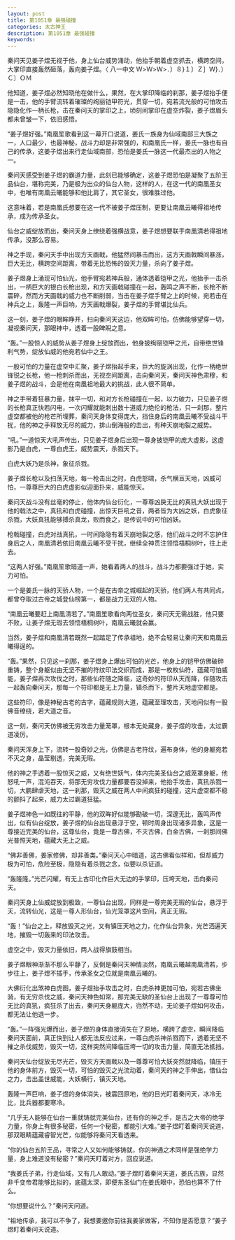 ```yaml
---
layout: post
title: 第1051章 最强碰撞
categories: 太古神王
description: 第1051章 最强碰撞
keywords:
---
```


秦问天见姜子煜无视于他，身上仙台威势涌动，他抬手朝着虚空抓去，横跨空间，大掌印直接轰然砸落，轰向姜子煜。〈 八一中文  Ｗ>Ｗ>Ｗ>．〕８}１〕Ｚ］Ｗ}．）Ｃ〕ＯＭ

他知道，姜子煜必然知晓他在做什么，果然，在大掌印降临的刹那，姜子煜抬手便是一击，他的手臂流转着璀璨的绚丽铠甲符光，贯穿一切，宛若流光般的可怕攻击隐隐化作一柄长枪，击在秦问天的掌印之上，顷刻间掌印在虚空炸裂，姜子煜眉头都未曾皱一下，依旧感悟。

“姜子煜好强。”南凰笙歌看到这一幕开口说道，姜氏一族身为仙域南部三大族之一，人口最少，也最神秘，战斗力却是非常强的，和南凰氏一样，姜氏一脉也有自己的传承，这姜子煜出来行走仙域南部，恐怕是姜氏一脉这一代最杰出的人物之一。

秦问天感受到姜子煜的霸道力量，此刻已能够确定，这姜子煜恐怕是凝聚了五阶王品仙台，堪称完美，乃是极为出众的仙台人物，这样的人，在这一代的南凰圣女中，也唯有南凰云曦能够和他比肩了，其它圣女，很难胜过他。

这意味着，若是南凰氏想要在这一代不被姜子煜压制，更要让南凰云曦得祖地传承，成为传承圣女。

仙台之威绽放而出，秦问天身上缭绕着强横战意，姜子煜想要联手南凰清若得祖地传承，没那么容易。

神之手现，秦问天手中出现方天画戟，他猛然间暴击而出，这方天画戟瞬间暴涨，巨大无比，横跨空间距离，带着无比恐怖的毁灭力量，杀向了姜子煜。

姜子煜身上涌现可怕仙光，他手臂宛若神兵般，通体透着铠甲之光，他抬手一击杀出，一柄巨大的银白长枪出现，和方天画戟碰撞在一起，轰鸣之声不断，长枪不断震碎，然而方天画戟的威力也不断削弱，当击在姜子煜手臂之上的时候，宛若击在神兵之上，轰隆一声巨响，方天画戟爆裂，姜子煜的手臂堪比仙兵。

这一刻，姜子煜的眼眸睁开，扫向秦问天这边，他双眸可怕，仿佛能够望穿一切，凝视秦问天，那眼神中，透着一股睥睨之意。

“轰。”一股惊人的威势从姜子煜身上绽放而出，他身披绚丽铠甲之光，自带绝世锋利气势，绽放仙威的他宛若仙中之王。

一股可怕的力量在虚空中汇聚，姜子煜抬起手来，巨大的旋涡出现，化作一柄绝世锋锐之长枪，他一枪刺杀而出，无视空间距离，击向秦问天，秦问天神色肃穆，和姜子煜的战斗，会是他在南凰祖地最大的挑战，此人很不简单。

神之手带着狂暴力量，抹平一切，和对方长枪碰撞在一起，以力破力，只见姜子煜的长枪真正快若闪电，一次闪耀就能刺出数十道威力绝伦的枪法，只一刹那，整片虚空都被他的枪芒所埋葬，秦问天身体变得庞大，挡住身后的南凰云曦不受战斗干扰，他的神之手释放无尽的威力，排山倒海般的击出，有种天崩地裂之威势。

“吼。”一道惊天大吼声传出，只见姜子煜身后出现一尊身披铠甲的庞大虚影，这虚影乃是白虎，一尊白虎王，威势震天，杀戮天下。

白虎大妖乃是杀神，象征杀戮。

姜子煜长枪以及扫荡天地，每一枪击出之时，白虎怒啸，杀气横亘天地，凶威可怕，一尊尊巨大的白虎虚影似迎面扑来，威能惊天。

秦问天战斗没有丝毫的停止，他体内仙台衍化，一尊尊凶戾无比的真犼大妖出现于他的戟法之中，真犼和白虎碰撞，出惊天巨吼之音，两者皆为大凶之妖，白虎象征杀戮，大妖真犼能够搏杀真龙，败而食之，是传说中的可怕凶妖。

枪戟碰撞，白虎对战真犼，一时间隐隐有着天崩地裂之感，他们战斗之时不忘护住身后之人，南凰清若依旧南凰云曦不受干扰，继续全神贯注领悟梧桐树叶，往上走去。

“这两人好强。”南凰笙歌暗道一声，她看着两人的战斗，战斗力都要强过于她，实力可怕。

一个是姜氏一脉的天骄人物，一个是在古帝之城崛起的天骄，他们两人有共同点，都曾夺取过古帝之城登仙榜第一，都是战力无双的人物。

“南凰云曦要赶上南凰清若了。”南凰笙歌看向两位圣女，秦问天无需战胜，他只要不败，让姜子煜无瑕去领悟梧桐树叶，南凰云曦就会赢。

当然，姜子煜和南凰清若既然一起踏足了传承祖地，绝不会轻易让秦问天和南凰云曦得逞的。

“轰。”果然，只见这一刹那，姜子煜身上爆出可怕的光芒，他身上的铠甲仿佛破碎重铸，整个身躯似由无坚不摧的符纹印法交织而成，那是一枚枚仙符，蕴藏可怕威能，姜子煜再次攻伐之时，那些仙符随之降临，这奇妙的符印从天而降，伴随攻击一起轰向秦问天，那每一个符印都是无上力量，镇杀而下，整片天地虚空都是。

这些符印，像是神秘古老的古字，蕴藏规则大道，蕴藏至理攻击，天地间似有一股佛音缭绕，若大道之音。

这一刻，秦问天仿佛被无穷攻击力量笼罩，根本无处藏身，姜子煜的攻击，太过霸道凌厉。

秦问天浑身上下，流转一股奇妙之光，仿佛是古老符纹，遍布身体，他的身躯宛若不灭之身，晶莹剔透，完美无瑕。

他的神之手透着一股惊天之威，又有绝世妖气，体内完美圣仙台之威笼罩身躯，他怒吼一声，混沌吞天，将那无穷攻伐力量都要吞没掉来，他抬手攻击，真犼杀戮一切，大鹏肆虐天地，这一刹那，毁灭之威在两人中间疯狂的碰撞，这片虚空都不稳的颤抖了起来，威力太过霸道狂猛。

姜子煜神色一如既往的平静，他的双眸好似能够勘破一切，深邃无比，轰鸣声传出，似有仙台绽放，姜子煜的仙台出现悬浮于空，顿时周身出现诸多异象，这是一尊接近完美的仙台，这尊仙台，竟是一尊古佛，不灭古佛，白金古佛，一刹那间佛光普照天地，蕴藏大无上之威。

“佛非善佛，姜家修佛，却非善类。”秦问天心中暗道，这古佛看似祥和，但却威力极为可怕，危险至极，隐隐有着杀戮之念，似要以杀证道。

“轰隆隆。”光芒闪耀，有无上古印化作巨大无边的手掌印，压垮天地，击向秦问天。

秦问天身上仙威绽放到极致，一尊仙台出现，同样是一尊完美无瑕的仙台，悬浮于天，流转仙光，这是一尊人形仙台，仙光笼罩这片空间，真正无瑕。

“轰！”仙台之上，释放毁灭之光，又有镇压天地之力，化作仙台异象，光芒洒遍天地，摧毁一切轰来的印法攻击。

虚空之中，毁灭力量依旧，两人战得旗鼓相当。

姜子煜眼神渐渐不那么平静了，反倒是秦问天神情淡然，南凰云曦越南凰清若，步步往上，姜子煜不插手，传承圣女之位就是南凰云曦的。

大佛衍化出煞神白虎图，姜子煜抬手攻击之时，白虎杀神更加可怕，宛若古佛坐骑，有无穷杀伐之威，秦问天神色如常，那完美无缺的圣仙台上出现了一尊尊可怕无比的真犼，疯狂杀了出去，秦问天身躯庞大，岿然不动，无论姜子煜如何攻击，都无法让他退一步。

“轰。”一阵强光爆而出，姜子煜的身体直接消失在了原地，横跨了虚空，瞬间降临秦问天面前，真正快到让人都无法反应过来，一尊白虎杀神杀戮而下，透着无坚不摧之杀伐威势，毁灭一切，这样突然间降临压垮一切的攻击力量，简直无法抵挡。

秦问天仙台绽放无尽光芒，毁灭方天画戟以及一尊尊可怕大妖突然就降临，镇压于他的身体前方，毁灭一切，可怕的毁灭之光流动着，秦问天的神之手伸出，借仙台之力，击出盖世威能，大妖横行，镇灭天地。

轰隆一声巨响，姜子煜的身体消失，被震回原地，他的目光盯着秦问天，冰冷无比，比兵器都要寒冷。

“几乎无人能够在仙台一重就铸就完美仙台，还有你的神之手，是古之大帝的绝学力量，你身上有很多秘密，任何一个秘密，都能引大难。”姜子煜盯着秦问天说道，那双眼睛蕴藏睿智光芒，似能够将秦问天看透来。

“你的仙台五阶王品，寻常之人又如何能够铸就，你的神通之术同样是强绝学力量，身上难道没有秘密？”秦问天盯着对方，回应说道。

“我姜氏子弟，行走仙域，又有几人敢动。”姜子煜盯着秦问天道，姜氏古族，显然非千变帝君能够比拟的，底蕴太深，即便东圣仙门在姜氏眼中，恐怕也算不了什么。

“你想要说什么？”秦问天问道。

“祖地传承，我可以不争了，我想要邀你前往我姜家做客，不知你是否愿意？”姜子煜盯着秦问天说道。
